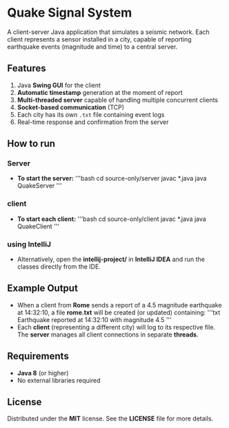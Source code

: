 # Quake Signal System 

A client-server Java application that simulates a seismic network. Each client represents a sensor installed in a city, capable of reporting earthquake events (magnitude and time) to a central server.


## Features

1. Java **Swing GUI** for the client
2. **Automatic timestamp** generation at the moment of report
3. **Multi-threaded server** capable of handling multiple concurrent clients
4. **Socket-based communication** (TCP)
5. Each city has its own `.txt` file containing event logs
6. Real-time response and confirmation from the server


## How to run

### Server

- **To start the server:**
'''bash
cd source-only/server
javac *.java
java QuakeServer
'''

### client

- **To start each client:**
'''bash
cd source-only/client
javac *.java
java QuakeClient
'''

### using IntelliJ

- Alternatively, open the **intellij-project/** in **IntelliJ IDEA** and run the classes directly from the IDE.


## Example Output

- When a client from **Rome** sends a report of a 4.5 magnitude earthquake at 14:32:10, a file **rome.txt** will be created (or updated) containing:
'''txt
Earthquake reported at 14:32:10 with magnitude 4.5
'''
- Each **client** (representing a different city) will log to its respective file. The **server** manages all client connections in separate **threads**.


## Requirements

- **Java 8** (or higher)
- No external libraries required


## License

Distributed under the **MIT** license. See the **LICENSE** file for more details.

